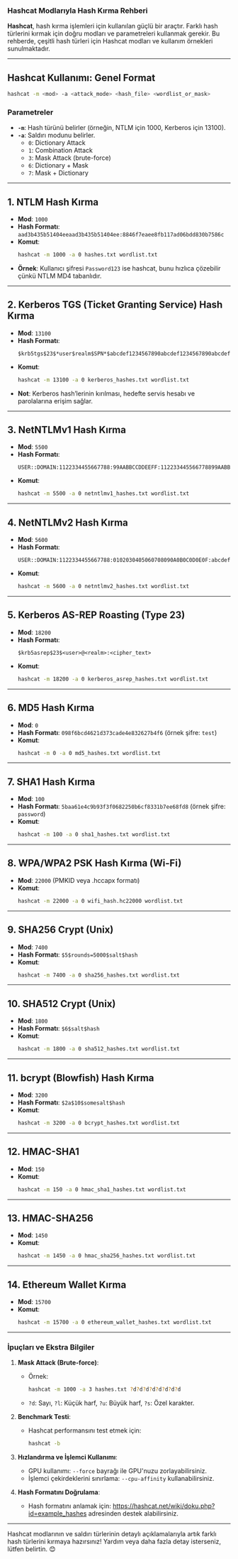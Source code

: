 ### Hashcat Modlarıyla Hash Kırma Rehberi

**Hashcat**, hash kırma işlemleri için kullanılan güçlü bir araçtır. Farklı hash türlerini kırmak için doğru modları ve parametreleri kullanmak gerekir. Bu rehberde, çeşitli hash türleri için Hashcat modları ve kullanım örnekleri sunulmaktadır.

---

## **Hashcat Kullanımı: Genel Format**
```bash
hashcat -m <mod> -a <attack_mode> <hash_file> <wordlist_or_mask>
```

### **Parametreler**
- **`-m`**: Hash türünü belirler (örneğin, NTLM için 1000, Kerberos için 13100).
- **`-a`**: Saldırı modunu belirler.
  - `0`: Dictionary Attack
  - `1`: Combination Attack
  - `3`: Mask Attack (brute-force)
  - `6`: Dictionary + Mask
  - `7`: Mask + Dictionary

---

## **1. NTLM Hash Kırma**
- **Mod**: `1000`
- **Hash Formatı**: `aad3b435b51404eeaad3b435b51404ee:8846f7eaee8fb117ad06bdd830b7586c`
- **Komut**:
  ```bash
  hashcat -m 1000 -a 0 hashes.txt wordlist.txt
  ```
- **Örnek**: Kullanıcı şifresi `Password123` ise hashcat, bunu hızlıca çözebilir çünkü NTLM MD4 tabanlıdır.

---

## **2. Kerberos TGS (Ticket Granting Service) Hash Kırma**
- **Mod**: `13100`
- **Hash Formatı**:
  ```
  $krb5tgs$23$*user$realm$SPN*$abcdef1234567890abcdef1234567890abcdef1234567890abcdef1234567890abcdef1234567890abcdef1234567890abcdef1234567890abcdef1234567890
  ```
- **Komut**:
  ```bash
  hashcat -m 13100 -a 0 kerberos_hashes.txt wordlist.txt
  ```
- **Not**: Kerberos hash’lerinin kırılması, hedefte servis hesabı ve parolalarına erişim sağlar.

---

## **3. NetNTLMv1 Hash Kırma**
- **Mod**: `5500`
- **Hash Formatı**: 
  ```
  USER::DOMAIN:1122334455667788:99AABBCCDDEEFF:112233445566778899AABBCCDDEEFF1122:0102030405060708090A0B0C0D0E0F
  ```
- **Komut**:
  ```bash
  hashcat -m 5500 -a 0 netntlmv1_hashes.txt wordlist.txt
  ```

---

## **4. NetNTLMv2 Hash Kırma**
- **Mod**: `5600`
- **Hash Formatı**:
  ```
  USER::DOMAIN:1122334455667788:0102030405060708090A0B0C0D0E0F:abcdef1234567890abcdef1234567890abcdef1234567890abcdef1234567890
  ```
- **Komut**:
  ```bash
  hashcat -m 5600 -a 0 netntlmv2_hashes.txt wordlist.txt
  ```

---

## **5. Kerberos AS-REP Roasting (Type 23)**
- **Mod**: `18200`
- **Hash Formatı**:
  ```
  $krb5asrep$23$<user>@<realm>:<cipher_text>
  ```
- **Komut**:
  ```bash
  hashcat -m 18200 -a 0 kerberos_asrep_hashes.txt wordlist.txt
  ```

---

## **6. MD5 Hash Kırma**
- **Mod**: `0`
- **Hash Formatı**: `098f6bcd4621d373cade4e832627b4f6` (örnek şifre: `test`)
- **Komut**:
  ```bash
  hashcat -m 0 -a 0 md5_hashes.txt wordlist.txt
  ```

---

## **7. SHA1 Hash Kırma**
- **Mod**: `100`
- **Hash Formatı**: `5baa61e4c9b93f3f0682250b6cf8331b7ee68fd8` (örnek şifre: `password`)
- **Komut**:
  ```bash
  hashcat -m 100 -a 0 sha1_hashes.txt wordlist.txt
  ```

---

## **8. WPA/WPA2 PSK Hash Kırma (Wi-Fi)**
- **Mod**: `22000` (PMKID veya .hccapx formatı)
- **Komut**:
  ```bash
  hashcat -m 22000 -a 0 wifi_hash.hc22000 wordlist.txt
  ```

---

## **9. SHA256 Crypt (Unix)**
- **Mod**: `7400`
- **Hash Formatı**: `$5$rounds=5000$salt$hash`
- **Komut**:
  ```bash
  hashcat -m 7400 -a 0 sha256_hashes.txt wordlist.txt
  ```

---

## **10. SHA512 Crypt (Unix)**
- **Mod**: `1800`
- **Hash Formatı**: `$6$salt$hash`
- **Komut**:
  ```bash
  hashcat -m 1800 -a 0 sha512_hashes.txt wordlist.txt
  ```

---

## **11. bcrypt (Blowfish) Hash Kırma**
- **Mod**: `3200`
- **Hash Formatı**: `$2a$10$somesalt$hash`
- **Komut**:
  ```bash
  hashcat -m 3200 -a 0 bcrypt_hashes.txt wordlist.txt
  ```

---

## **12. HMAC-SHA1**
- **Mod**: `150`
- **Komut**:
  ```bash
  hashcat -m 150 -a 0 hmac_sha1_hashes.txt wordlist.txt
  ```

---

## **13. HMAC-SHA256**
- **Mod**: `1450`
- **Komut**:
  ```bash
  hashcat -m 1450 -a 0 hmac_sha256_hashes.txt wordlist.txt
  ```

---

## **14. Ethereum Wallet Kırma**
- **Mod**: `15700`
- **Komut**:
  ```bash
  hashcat -m 15700 -a 0 ethereum_wallet_hashes.txt wordlist.txt
  ```

---

### **İpuçları ve Ekstra Bilgiler**
1. **Mask Attack (Brute-force)**:
   - Örnek:
     ```bash
     hashcat -m 1000 -a 3 hashes.txt ?d?d?d?d?d?d?d?d
     ```
   - `?d`: Sayı, `?l`: Küçük harf, `?u`: Büyük harf, `?s`: Özel karakter.

2. **Benchmark Testi**:
   - Hashcat performansını test etmek için:
     ```bash
     hashcat -b
     ```

3. **Hızlandırma ve İşlemci Kullanımı**:
   - GPU kullanımı: `--force` bayrağı ile GPU'nuzu zorlayabilirsiniz.
   - İşlemci çekirdeklerini sınırlama: `--cpu-affinity` kullanabilirsiniz.

4. **Hash Formatını Doğrulama**:
   - Hash formatını anlamak için: https://hashcat.net/wiki/doku.php?id=example_hashes adresinden destek alabilirsiniz.

---



Hashcat modlarının ve saldırı türlerinin detaylı açıklamalarıyla artık farklı hash türlerini kırmaya hazırsınız! Yardım veya daha fazla detay isterseniz, lütfen belirtin. 😊
